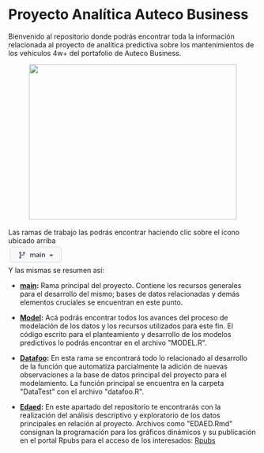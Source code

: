 # Proyecto Analítica Auteco Business

Bienvenido al repositorio donde podrás encontrar toda la información relacionada al proyecto de analítica predictiva sobre los mantenimientos de los vehículos 4w+ del portafolio de Auteco Business. 

<p align="center">
  <img width="420" height="315" src="https://cdn.dribbble.com/users/216637/screenshots/3264087/truck1.gif">
</p>

Las ramas de trabajo las podrás encontrar haciendo clic sobre el ícono ubicado arriba\
![alt text](https://github.com/PracticanteAutecoBusiness/ProyectoBusiness/blob/main/mainpng.jpg)\
Y las mismas se resumen así:

- **[main](https://github.com/PracticanteAutecoBusiness/ProyectoBusiness/tree/main):** Rama principal del proyecto. Contiene los recursos generales para el desarrollo del mismo; bases de datos relacionadas y demás elementos cruciales se encuentran en este punto.

- **[Model](https://github.com/PracticanteAutecoBusiness/ProyectoBusiness/tree/Model):** Acá podrás encontrar todos los avances del proceso de modelación de los datos y los recursos utilizados para este fin. El código escrito para el planteamiento y desarrollo de los modelos predictivos lo podrás encontrar en el archivo "MODEL.R".

- **[Datafoo](https://github.com/PracticanteAutecoBusiness/ProyectoBusiness/tree/Datafoo):** En esta rama se encontrará todo lo relacionado al desarrollo de la función que automatiza parcialmente la adición de nuevas observaciones a la base de datos principal del proyecto para el modelamiento. La función principal se encuentra en la carpeta "DataTest" con el archivo "datafoo.R".

- **[Edaed](https://github.com/PracticanteAutecoBusiness/ProyectoBusiness/tree/EDAED):** En este apartado del repositorio te encontrarás con la realización del análisis descriptivo y exploratorio de los datos principales en relación al proyecto. Archivos como "EDAED.Rmd" consignan la programación para los gráficos dinámicos y su publicación en el portal Rpubs para el acceso de los interesados: [Rpubs](https://rpubs.com/SebastianGaviria/946547)


